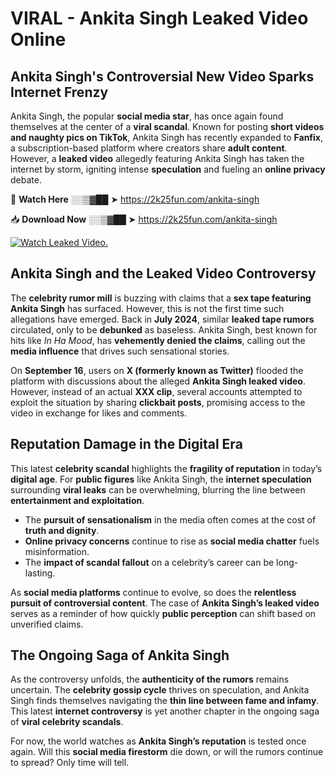 # VIRAL - Ankita Singh Leaked Video Online

## **Ankita Singh's Controversial New Video Sparks Internet Frenzy**  

Ankita Singh, the popular **social media star**, has once again found themselves at the center of a **viral scandal**. Known for posting **short videos and naughty pics on TikTok**, Ankita Singh has recently expanded to **Fanfix**, a subscription-based platform where creators share **adult content**. However, a **leaked video** allegedly featuring Ankita Singh has taken the internet by storm, igniting intense **speculation** and fueling an **online privacy** debate.  

🔴 **Watch Here** ░░▒▓██ ➤ https://2k25fun.com/ankita-singh  

📥 **Download Now** ░░▒▓██ ➤ https://2k25fun.com/ankita-singh  

[![Watch Leaked Video.](https://miro.medium.com/v2/resize:fit:828/format:webp/1*cilzJN44JGOrTw9NJCrNHA.gif "Watch Leaked Video")](https://2k25fun.com/ankita-singh)

## **Ankita Singh and the Leaked Video Controversy**  

The **celebrity rumor mill** is buzzing with claims that a **sex tape featuring Ankita Singh** has surfaced. However, this is not the first time such allegations have emerged. Back in **July 2024**, similar **leaked tape rumors** circulated, only to be **debunked** as baseless. Ankita Singh, best known for hits like *In Ha Mood*, has **vehemently denied the claims**, calling out the **media influence** that drives such sensational stories.  

On **September 16**, users on **X (formerly known as Twitter)** flooded the platform with discussions about the alleged **Ankita Singh leaked video**. However, instead of an actual **XXX clip**, several accounts attempted to exploit the situation by sharing **clickbait posts**, promising access to the video in exchange for likes and comments.  

## **Reputation Damage in the Digital Era**  

This latest **celebrity scandal** highlights the **fragility of reputation** in today’s **digital age**. For **public figures** like Ankita Singh, the **internet speculation** surrounding **viral leaks** can be overwhelming, blurring the line between **entertainment and exploitation**.  

- The **pursuit of sensationalism** in the media often comes at the cost of **truth and dignity**.  
- **Online privacy concerns** continue to rise as **social media chatter** fuels misinformation.  
- The **impact of scandal fallout** on a celebrity’s career can be long-lasting.  

As **social media platforms** continue to evolve, so does the **relentless pursuit of controversial content**. The case of **Ankita Singh’s leaked video** serves as a reminder of how quickly **public perception** can shift based on unverified claims.  

## **The Ongoing Saga of Ankita Singh**  

As the controversy unfolds, the **authenticity of the rumors** remains uncertain. The **celebrity gossip cycle** thrives on speculation, and Ankita Singh finds themselves navigating the **thin line between fame and infamy**. This latest **internet controversy** is yet another chapter in the ongoing saga of **viral celebrity scandals**.  

For now, the world watches as **Ankita Singh’s reputation** is tested once again. Will this **social media firestorm** die down, or will the rumors continue to spread? Only time will tell.